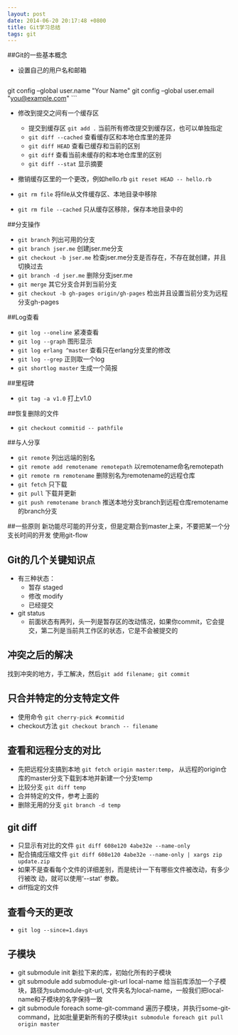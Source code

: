 ```yaml
---
layout: post
date: 2014-06-20 20:17:48 +0800
title: Git学习总结
tags: git
---
```


##Git的一些基本概念
* 设置自己的用户名和邮箱

    ```
git config –global user.name "Your Name"
git config –global user.email "you@example.com"
    ```

* 修改到提交之间有一个缓存区
    * 提交到缓存区 `git add .` 当前所有修改提交到缓存区，也可以单独指定
    * `git diff --cached` 查看缓存区和本地仓库里的差异
    * `git diff HEAD`  查看已缓存和当前的区别
    * `git diff` 查看当前未缓存的和本地仓库里的区别
    * `git diff --stat` 显示摘要
    
* 撤销缓存区里的一个更改，例如hello.rb     `git reset HEAD -- hello.rb`
* `git rm file` 将file从文件缓存区、本地目录中移除
* `git rm file --cached` 只从缓存区移除，保存本地目录中的

##分支操作

* `git branch` 列出可用的分支
* `git branch jser.me` 创建jser.me分支
* `git checkout -b jser.me` 检查jser.me分支是否存在，不存在就创建，并且切换过去 
* `git branch -d jser.me` 删除分支jser.me
* `git merge` 其它分支合并到当前分支
* `git checkout -b gh-pages origin/gh-pages` 检出并且设置当前分支为远程分支gh-pages 

##Log查看
* `git log --oneline` 紧凑查看
* `git log --graph` 图形显示
* `git log erlang ^master` 查看只在erlang分支里的修改
* `git log --grep` 正则取一个log
* `git shortlog master` 生成一个简报

##里程碑

* `git tag -a v1.0` 打上v1.0

##恢复删除的文件
* `git checkout commitid -- pathfile`


##与人分享
* `git remote` 列出远端的别名
* `git remote add remotename remotepath` 以remotename命名remotepath
* `git remote rm remotename` 删除别名为remotename的远程仓库
* `git fetch` 只下载
* `git pull` 下载并更新
* `git push remotename branch` 推送本地分支branch到远程仓库remotename的branch分支

##一些原则
新功能尽可能的开分支，但是定期合到master上来，不要把某一个分支长时间的开发
使用git-flow

## Git的几个关键知识点
* 有三种状态：
    * 暂存 staged
    * 修改 modify
    * 已经提交
* git status 
    * 前面状态有两列，头一列是暂存区的改动情况，如果你commit，它会提交，第二列是当前共工作区的状态，它是不会被提交的 

## 冲突之后的解决  
找到冲突的地方，手工解决，然后`git add filename; git commit`

## 只合并特定的分支特定文件
* 使用命令 `git cherry-pick #commitid`
* checkout方法 `git checkout branch -- filename`

## 查看和远程分支的对比
* 先把远程分支搞到本地 `git fetch origin master:temp`， 从远程的origin仓库的master分支下载到本地并新建一个分支temp
* 比较分支 `git diff temp`
* 合并特定的文件，参考上面的
* 删除无用的分支 `git branch -d temp`


## git diff
* 只显示有对比的文件 `git diff 608e120 4abe32e --name-only`
* 配合搞成压缩文件 `git diff 608e120 4abe32e --name-only | xargs zip update.zip`
* 如果不是查看每个文件的详细差别，而是统计一下有哪些文件被改动，有多少行被改 动，就可以使用‘--stat' 参数。
* diff指定的文件 

## 查看今天的更改
* `git log --since=1.days`

## 子模块
* git submodule init  新拉下来的库，初始化所有的子模块
* git submodule add submodule-git-url  local-name  给当前库添加一个子模块，路径为submodule-git-url,
  文件夹名为local-name，一般我们把local-name和子模块的名字保持一致
* git submodule foreach some-git-command 遍历子模块，并执行some-git-command，比如批量更新所有的子模块`git submodule foreach git pull origin master`
